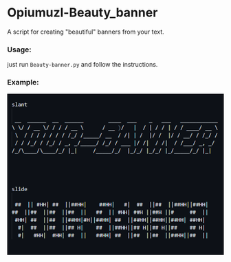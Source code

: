 # Opiumuzl-Beauty_banner

A script for creating "beautiful" banners from your text.

### Usage:
just run `Beauty-banner.py` and follow the instructions.
### Example:
![Example_1](image/Example_1.png)